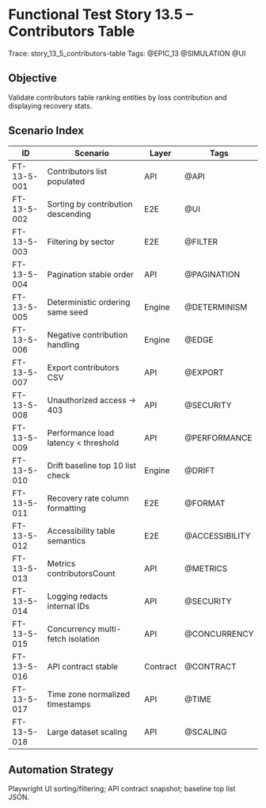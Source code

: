 # Functional Test Story 13.5 – Contributors Table

Trace: story_13_5_contributors-table
Tags: @EPIC_13 @SIMULATION @UI

## Objective
Validate contributors table ranking entities by loss contribution and displaying recovery stats.

## Scenario Index
| ID | Scenario | Layer | Tags |
|----|----------|-------|------|
| FT-13-5-001 | Contributors list populated | API | @API |
| FT-13-5-002 | Sorting by contribution descending | E2E | @UI |
| FT-13-5-003 | Filtering by sector | E2E | @FILTER |
| FT-13-5-004 | Pagination stable order | API | @PAGINATION |
| FT-13-5-005 | Deterministic ordering same seed | Engine | @DETERMINISM |
| FT-13-5-006 | Negative contribution handling | Engine | @EDGE |
| FT-13-5-007 | Export contributors CSV | API | @EXPORT |
| FT-13-5-008 | Unauthorized access -> 403 | API | @SECURITY |
| FT-13-5-009 | Performance load latency < threshold | API | @PERFORMANCE |
| FT-13-5-010 | Drift baseline top 10 list check | Engine | @DRIFT |
| FT-13-5-011 | Recovery rate column formatting | E2E | @FORMAT |
| FT-13-5-012 | Accessibility table semantics | E2E | @ACCESSIBILITY |
| FT-13-5-013 | Metrics contributorsCount | API | @METRICS |
| FT-13-5-014 | Logging redacts internal IDs | API | @SECURITY |
| FT-13-5-015 | Concurrency multi-fetch isolation | API | @CONCURRENCY |
| FT-13-5-016 | API contract stable | Contract | @CONTRACT |
| FT-13-5-017 | Time zone normalized timestamps | API | @TIME |
| FT-13-5-018 | Large dataset scaling | API | @SCALING |

## Automation Strategy
Playwright UI sorting/filtering; API contract snapshot; baseline top list JSON.
